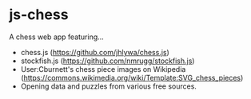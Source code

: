 # js-chess
A chess web app featuring...
- chess.js (https://github.com/jhlywa/chess.js)
- stockfish.js (https://github.com/nmrugg/stockfish.js)
- User:Cburnett's chess piece images on Wikipedia (https://commons.wikimedia.org/wiki/Template:SVG_chess_pieces)
- Opening data and puzzles from various free sources.
